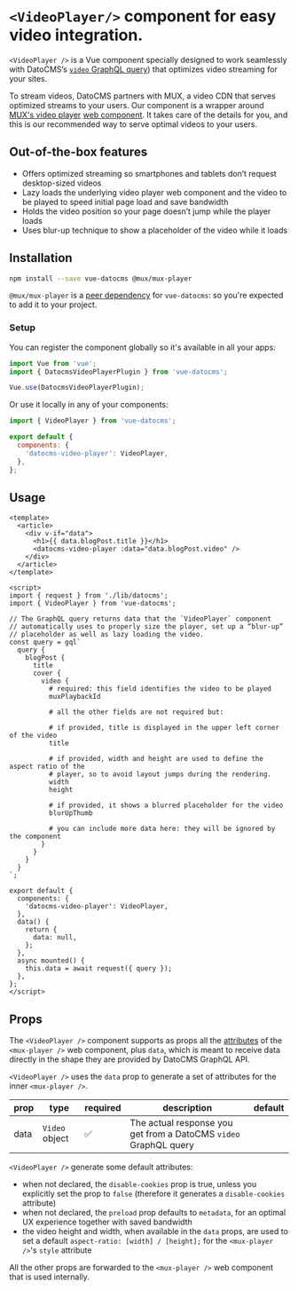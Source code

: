 # `<VideoPlayer/>` component for easy video integration.

`<VideoPlayer />` is a Vue component specially designed to work seamlessly with
DatoCMS’s [`video` GraphQL query][q]) that optimizes video streaming for your
sites.

[q]: https://www.datocms.com/docs/content-delivery-api/images-and-videos#videos

To stream videos, DatoCMS partners with MUX, a video CDN that serves optimized
streams to your users. Our component is a wrapper around 
[MUX's video player][mvp] [web component][wc]. It takes care of the details for you, and this
is our recommended way to serve optimal videos to your users.

[mvp]: https://github.com/muxinc/elements/blob/main/packages/mux-player/README.md
[wc]: https://developer.mozilla.org/en-US/docs/Web/API/Web_components

## Out-of-the-box features

- Offers optimized streaming so smartphones and tablets don’t request desktop-sized videos
- Lazy loads the underlying video player web component and the video to be
  played to speed initial page load and save bandwidth
- Holds the video position so your page doesn’t jump while the player loads
- Uses blur-up technique to show a placeholder of the video while it loads

## Installation

```sh
npm install --save vue-datocms @mux/mux-player
```

`@mux/mux-player` is a [peer dependency][pd] for `vue-datocms`: so you're
expected to add it to your project.

[pd]: https://docs.npmjs.com/cli/v10/configuring-npm/package-json#peerdependencies

### Setup

You can register the component globally so it's available in all your apps:

```js
import Vue from 'vue';
import { DatocmsVideoPlayerPlugin } from 'vue-datocms';

Vue.use(DatocmsVideoPlayerPlugin);
```

Or use it locally in any of your components:

```js
import { VideoPlayer } from 'vue-datocms';

export default {
  components: {
    'datocms-video-player': VideoPlayer,
  },
};
```

## Usage

```vue
<template>
  <article>
    <div v-if="data">
      <h1>{{ data.blogPost.title }}</h1>
      <datocms-video-player :data="data.blogPost.video" />
    </div>
  </article>
</template>

<script>
import { request } from './lib/datocms';
import { VideoPlayer } from 'vue-datocms';

// The GraphQL query returns data that the `VideoPlayer` component
// automatically uses to properly size the player, set up a “blur-up”
// placeholder as well as lazy loading the video.
const query = gql`
  query {
    blogPost {
      title
      cover {
        video {
          # required: this field identifies the video to be played
          muxPlaybackId

          # all the other fields are not required but:

          # if provided, title is displayed in the upper left corner of the video
          title

          # if provided, width and height are used to define the aspect ratio of the
          # player, so to avoid layout jumps during the rendering.
          width
          height

          # if provided, it shows a blurred placeholder for the video
          blurUpThumb

          # you can include more data here: they will be ignored by the component
        }
      }
    }
  }
`;

export default {
  components: {
    'datocms-video-player': VideoPlayer,
  },
  data() {
    return {
      data: null,
    };
  },
  async mounted() {
    this.data = await request({ query });
  },
};
</script>
```

## Props

The `<VideoPlayer />` component supports as props all the
[attributes][attributes] of the `<mux-player />` web component, plus `data`,
which is meant to receive data directly in the shape they are provided by
DatoCMS GraphQL API.

[attributes]: https://github.com/muxinc/elements/blob/main/packages/mux-player/REFERENCE.md

`<VideoPlayer />` uses the `data` prop to generate a set of attributes for the
inner `<mux-player />`.

| prop | type           | required           | description                                                      | default |
| ---- | -------------- | ------------------ | ---------------------------------------------------------------- | ------- |
| data | `Video` object | :white_check_mark: | The actual response you get from a DatoCMS `video` GraphQL query |         |

`<VideoPlayer />` generate some default attributes:

- when not declared, the `disable-cookies` prop is true, unless you explicitly
  set the prop to `false` (therefore it generates a `disable-cookies` attribute)
- when not declared, the `preload` prop defaults to `metadata`, for an optimal UX experience together with saved bandwidth
- the video height and width, when available in the `data` props, are used to
  set a default `aspect-ratio: [width] / [height];` for the `<mux-player />`'s
  `style` attribute

All the other props are forwarded to the `<mux-player />` web component that is used internally.
